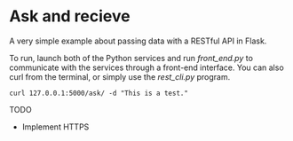 # Ask and recieve

A very simple example about passing data with a RESTful API in Flask.

To run, launch both of the Python services and run *front_end.py* to communicate with the services through a front-end interface. You can also curl from the terminal, or simply use the *rest_cli.py* program.

```text
curl 127.0.0.1:5000/ask/ -d "This is a test."
```

TODO
* Implement HTTPS